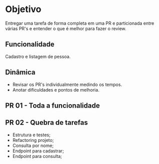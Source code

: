 # Objetivo

Entregar uma tarefa de forma completa em uma PR e particionada entre várias PR's e entender o que é melhor para fazer o review.

## Funcionalidade

Cadastro e listagem de pessoa.

## Dinâmica

- Revisar os PR's individualmente medindo os tempos.
- Anotar dificuldades e pontos de melhoria.

## PR 01 - Toda a funcionalidade


## PR 02 - Quebra de tarefas

- Estrutura e testes;
- Refactoring projeto;
- Consulta por nome;
- Endpoint para cadastrar;
- Endpoint para consulta;
